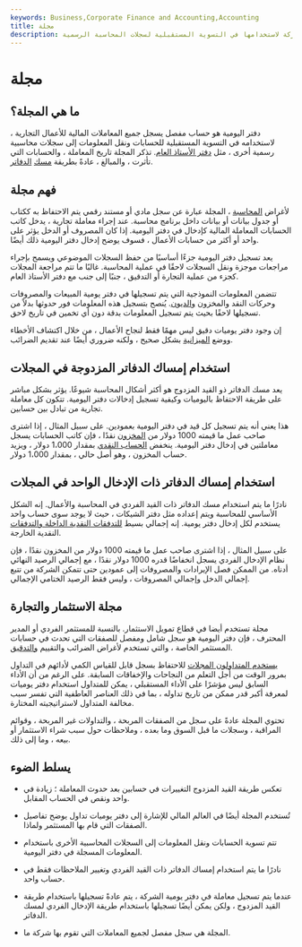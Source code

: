 ```yaml
---
keywords: Business,Corporate Finance and Accounting,Accounting
title: مجلة
description: دفتر اليومية هو حساب مفصل يسجل جميع المعاملات المالية للشركة لاستخدامها في التسوية المستقبلية لسجلات المحاسبة الرسمية.
---
```


# مجلة
## ما هي المجلة؟

دفتر اليومية هو حساب مفصل يسجل جميع المعاملات المالية للأعمال التجارية ، لاستخدامه في التسوية المستقبلية للحسابات ونقل المعلومات إلى سجلات محاسبية رسمية أخرى ، مثل [دفتر الأستاذ العام](/generalledger). تذكر المجلة تاريخ المعاملة ، والحسابات التي تأثرت ، والمبالغ ، عادةً بطريقة [مسك](/double-entry) [الدفاتر](/double-entry).

## فهم مجلة

لأغراض [المحاسبة](/accounting) ، المجلة عبارة عن سجل مادي أو مستند رقمي يتم الاحتفاظ به ككتاب أو جدول بيانات أو بيانات داخل برنامج محاسبة. عند إجراء معاملة تجارية ، يدخل كاتب الحسابات المعاملة المالية كإدخال في دفتر اليومية. إذا كان المصروف أو الدخل يؤثر على واحد أو أكثر من حسابات الأعمال ، فسوف يوضح إدخال دفتر اليومية ذلك أيضًا.

يعد تسجيل دفتر اليومية جزءًا أساسيًا من حفظ السجلات الموضوعي ويسمح بإجراء مراجعات موجزة ونقل السجلات لاحقًا في عملية المحاسبة. غالبًا ما تتم مراجعة المجلات كجزء من عملية التجارة أو التدقيق ، جنبًا إلى جنب مع دفتر الأستاذ العام.

تتضمن المعلومات النموذجية التي يتم تسجيلها في دفتر يومية المبيعات والمصروفات وحركات النقد والمخزون [والديون](/debt). يُنصح بتسجيل هذه المعلومات فور حدوثها بدلاً من تسجيلها لاحقًا بحيث يتم تسجيل المعلومات بدقة دون أي تخمين في تاريخ لاحق.

إن وجود دفتر يوميات دقيق ليس مهمًا فقط لنجاح الأعمال ، من خلال اكتشاف الأخطاء ووضع [الميزانية](/budget) بشكل صحيح ، ولكنه ضروري أيضًا عند تقديم الضرائب.

## استخدام إمساك الدفاتر المزدوجة في المجلات

يعد مسك الدفاتر ذو القيد المزدوج هو أكثر أشكال المحاسبة شيوعًا. يؤثر بشكل مباشر على طريقة الاحتفاظ باليوميات وكيفية تسجيل إدخالات دفتر اليومية. تتكون كل معاملة تجارية من تبادل بين حسابين.

هذا يعني أنه يتم تسجيل كل قيد في دفتر اليومية بعمودين. على سبيل المثال ، إذا اشترى صاحب عمل ما قيمته 1000 دولار من [المخزون](/inventory) نقدًا ، فإن كاتب الحسابات يسجل معاملتين في إدخال دفتر اليومية. ينخفض [الحساب النقدي](/cashaccount) بمقدار 1،000 دولار ، ويزيد حساب المخزون ، وهو أصل حالي ، بمقدار 1،000 دولار.

## استخدام إمساك الدفاتر ذات الإدخال الواحد في المجلات

نادرًا ما يتم استخدام مسك الدفاتر ذات القيد الفردي في المحاسبة والأعمال. إنه الشكل الأساسي للمحاسبة ويتم إعداده مثل دفتر الشيكات ، حيث لا يوجد سوى حساب واحد يستخدم لكل إدخال دفتر يومية. إنه إجمالي بسيط [للتدفقات النقدية الداخلة والتدفقات](/cashflow) النقدية الخارجة.

على سبيل المثال ، إذا اشترى صاحب عمل ما قيمته 1000 دولار من المخزون نقدًا ، فإن نظام الإدخال الفردي يسجل انخفاضًا قدره 1000 دولار نقدًا ، مع إجمالي الرصيد النهائي أدناه. من الممكن فصل الإيرادات والمصروفات إلى عمودين حتى تتمكن الشركة من تتبع إجمالي الدخل وإجمالي المصروفات ، وليس فقط الرصيد الختامي الإجمالي.

## مجلة الاستثمار والتجارة

مجلة تستخدم أيضا في قطاع تمويل الاستثمار. بالنسبة للمستثمر الفردي أو المدير المحترف ، فإن دفتر اليومية هو سجل شامل ومفصل للصفقات التي تحدث في حسابات المستثمر الخاصة ، والتي تستخدم لأغراض الضرائب والتقييم [والتدقيق](/audit).

[يستخدم المتداولون المجلات](/blotter) للاحتفاظ بسجل قابل للقياس الكمي لأدائهم في التداول بمرور الوقت من أجل التعلم من النجاحات والإخفاقات السابقة. على الرغم من أن الأداء السابق ليس مؤشرًا على الأداء المستقبلي ، يمكن للمتداول استخدام دفتر يوميات لمعرفة أكبر قدر ممكن من تاريخ تداوله ، بما في ذلك العناصر العاطفية التي تفسر سبب مخالفة المتداول لاستراتيجيته المختارة.

تحتوي المجلة عادةً على سجل من الصفقات المربحة ، والتداولات غير المربحة ، وقوائم المراقبة ، وسجلات ما قبل السوق وما بعده ، وملاحظات حول سبب شراء الاستثمار أو بيعه ، وما إلى ذلك.

## يسلط الضوء

- تعكس طريقة القيد المزدوج التغييرات في حسابين بعد حدوث المعاملة ؛ زيادة في واحد ونقص في الحساب المقابل.

- تُستخدم المجلة أيضًا في العالم المالي للإشارة إلى دفتر يوميات تداول يوضح تفاصيل الصفقات التي قام بها المستثمر ولماذا.

- تتم تسوية الحسابات ونقل المعلومات إلى السجلات المحاسبية الأخرى باستخدام المعلومات المسجلة في دفتر اليومية.

- نادرًا ما يتم استخدام إمساك الدفاتر ذات القيد الفردي وتغيير الملاحظات فقط في حساب واحد.

- عندما يتم تسجيل معاملة في دفتر يومية الشركة ، يتم عادةً تسجيلها باستخدام طريقة القيد المزدوج ، ولكن يمكن أيضًا تسجيلها باستخدام طريقة الإدخال الفردي لمسك الدفاتر.

- المجلة هي سجل مفصل لجميع المعاملات التي تقوم بها شركة ما.

